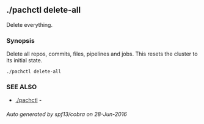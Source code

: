 ## ./pachctl delete-all

Delete everything.

### Synopsis


Delete all repos, commits, files, pipelines and jobs.
This resets the cluster to its initial state.

```
./pachctl delete-all
```

### SEE ALSO
* [./pachctl](./pachctl.md)	 - 

###### Auto generated by spf13/cobra on 28-Jun-2016
